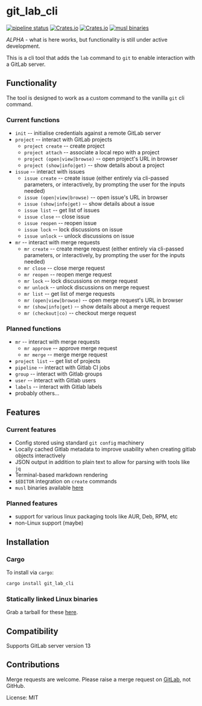 # git_lab_cli

[![pipeline status](https://gitlab.com/bradwood/git-lab-rust/badges/master/pipeline.svg)](https://gitlab.com/bradwood/git-lab-rust/-/commits/master)
[![Crates.io](https://img.shields.io/crates/v/git_lab_cli)](https://crates.io/crates/git_lab_cli)
[![Crates.io](https://img.shields.io/crates/d/git_lab_cli)](https://crates.io/crates/git_lab_cli)
[![musl binaries](https://img.shields.io/badge/musl%20binary-download-brightgreen)](https://gitlab.com/bradwood/git-lab-rust/-/releases)

_ALPHA_ - what is here works, but functionality is still under active development.

This is a cli tool that adds the `lab` command to `git` to enable interaction with a GitLab server.

## Functionality

The tool is designed to work as a custom command to the vanilla `git` cli command.

### Current functions

 * `init` -- initialise credentials against a remote GitLab server
 * `project` -- interact with GitLab projects
    * `project create` -- create project
    * `project attach` -- associate a local repo with a project
    * `project (open|view|browse)` -- open project's URL in browser
    * `project (show|info|get)` -- show details about a project
 * `issue` -- interact with issues
    * `issue create` -- create issue (either entirely via cli-passed parameters, or
       interactively, by prompting the user for the inputs needed)
    * `issue (open|view|browse)` -- open issue's URL in browser
    * `issue (show|info|get)` -- show details about a issue
    * `issue list` -- get list of issues
    * `issue close` -- close issue
    * `issue reopen` -- reopen issue
    * `issue lock` -- lock discussions on issue
    * `issue unlock` -- unlock discussions on issue
 * `mr` -- interact with merge requests
    * `mr create` -- create merge request (either entirely via cli-passed parameters, or
       interactively, by prompting the user for the inputs needed)
    * `mr close` -- close merge request
    * `mr reopen` -- reopen merge request
    * `mr lock` -- lock discussions on merge request
    * `mr unlock` -- unlock discussions on merge request
    * `mr list` -- get list of merge requests
    * `mr (open|view|browse)` -- open merge request's URL in browser
    * `mr (show|info|get)` -- show details about a merge request
    * `mr (checkout|co)` -- checkout merge request

### Planned functions

 * `mr` -- interact with merge requests
    * `mr approve` -- approve merge request
    * `mr merge` -- merge merge request
 * `project list` -- get list of projects
 * `pipeline` -- interact with Gitlab CI jobs
 * `group` -- interact with Gitlab groups
 * `user` -- interact with Gitlab users
 * `labels` -- interact with Gitlab labels
 * probably others...

## Features

### Current features

 * Config stored using standard `git config` machinery
 * Locally cached Gitlab metadata to improve usability when creating gitlab objects
   interactively
 * JSON output in addition to plain text to allow for parsing with tools like `jq`
 * Terminal-based markdown rendering
 * `$EDITOR` integration on `create` commands
 * `musl` binaries available [here](https://gitlab.com/bradwood/git-lab-rust/-/releases)

### Planned features

 * support for various linux packaging tools like AUR, Deb, RPM, etc
 * non-Linux support (maybe)

## Installation

### Cargo

To install via `cargo`:

```rust
cargo install git_lab_cli
```
### Statically linked Linux binaries

Grab a tarball for these [here](https://gitlab.com/bradwood/git-lab-rust/-/releases).

## Compatibility

Supports GitLab server version 13

## Contributions

Merge requests are welcome. Please raise a merge request on [GitLab](https://gitlab.com/bradwood/git-lab-rust), not GitHub.

License: MIT
